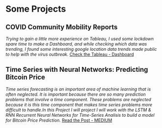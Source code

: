 # Some Projects

## COVID Community Mobility Reports
*Trying to gain a little more experience on Tableau, I used some lockdown spare time to make a Dashboard, and while checking which data was trending, I found some interesting google location data trends made public to help with the virus outbreak.*
[Check the Tableau - Dashboard](https://public.tableau.com/profile/pablo4091#!/vizhome/COVID19Insightsv2/Dashboard1)

## Time Series with Neural Networks: Predicting Bitcoin Price

*Time series forecasting is an important area of machine learning that is often neglected. It is important because there are so many prediction problems that involve a time component. These problems are neglected because it is this time component that makes time series problems more difficult to handle.In this Project I will project I will work with the LSTM & RNN Recurrent Neural Networks for Time-Series Analisis to build a model for Bitcoin Price Prediction.*
[Read the Post - MEDIUM](https://medium.com/@PP_ART/time-series-forecasting-neural-networks-2ecd302a3e02)
